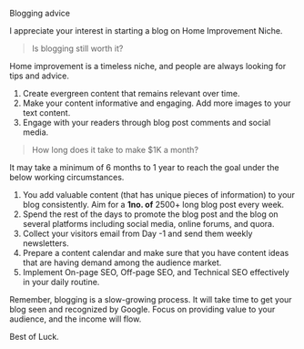 Blogging advice

I appreciate your interest in starting a blog on Home Improvement Niche.

>Is blogging still worth it?

Home improvement is a timeless niche, and people are always looking for tips and advice.

1. Create evergreen content that remains relevant over time. 
2. Make your content informative and engaging. Add more images to your text content.
3. Engage with your readers through blog post comments and social media.

>How long does it take to make $1K a month?

It may take a minimum of 6 months to 1 year to reach the goal under the below working circumstances.

1. You add valuable content (that has unique pieces of information) to your blog consistently. Aim for a **1no. of** 2500+ long blog post every week.
2. Spend the rest of the days to promote the blog post and the blog on several platforms including social media, online forums, and quora.
3. Collect your visitors email from Day -1 and send them weekly newsletters.
4. Prepare a content calendar and make sure that you have content ideas that are having demand among the audience market. 
5. Implement On-page SEO, Off-page SEO, and Technical SEO effectively in your daily routine.

Remember, blogging is a slow-growing process. It will take time to get your blog seen and recognized by Google. Focus on providing value to your audience, and the income will flow.

Best of Luck.